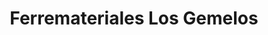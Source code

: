 ---
title: "Ferremateriales Los Gemelos"
url: /san-luis-de-lozada/ferremateriales-los-gemelos/
shop: hardware
---